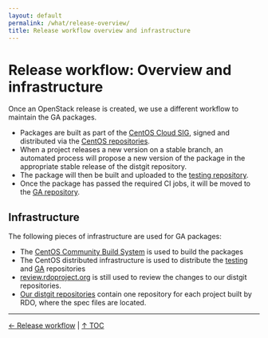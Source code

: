 ```yaml
---
layout: default
permalink: /what/release-overview/
title: Release workflow overview and infrastructure
---
```


# Release workflow: Overview and infrastructure

Once an OpenStack release is created, we use a different workflow to maintain the GA packages.

- Packages are built as part of the [CentOS Cloud SIG](https://wiki.centos.org/SpecialInterestGroup/Cloud), signed and distributed via the [CentOS repositories](http://mirror.centos.org/centos/7/cloud/).
- When a project releases a new version on a stable branch, an automated process will propose a new version of the package in the appropriate stable release of the distgit repository.
- The package will then be built and uploaded to the [testing repository](/what/repos#Testing).
- Once the package has passed the required CI jobs, it will be moved to the [GA repository](/what/repos#GA).

## Infrastructure

The following pieces of infrastructure are used for GA packages:

- The [CentOS Community Build System](https://cbs.centos.org) is used to build the packages
- The CentOS distributed infrastructure is used to distribute the [testing](https://buildlogs.centos.org/centos/7/cloud/) and [GA](http://mirror.centos.org/centos/7/cloud/) repositories
- [review.rdoproject.org](https://review.rdoproject.org) is still used to review the changes to our distgit repositories.
- [Our distgit repositories](https://github.com/rdo-packages) contain one repository for each project built by RDO, where the spec files are located.

----

[← Release workflow](/what/release) |
[↑ TOC](/what)
